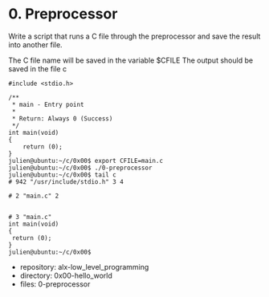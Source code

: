 # 0. Preprocessor



Write a script that runs a C file through the preprocessor and save the result into another file.

The C file name will be saved in the variable $CFILE
The output should be saved in the file c

```julien@ubuntu:~/c/0x00$ cat main.c 
#include <stdio.h>

/**
 * main - Entry point
 *
 * Return: Always 0 (Success)
 */
int main(void)
{
    return (0);
}
julien@ubuntu:~/c/0x00$ export CFILE=main.c
julien@ubuntu:~/c/0x00$ ./0-preprocessor 
julien@ubuntu:~/c/0x00$ tail c
# 942 "/usr/include/stdio.h" 3 4

# 2 "main.c" 2


# 3 "main.c"
int main(void)
{
 return (0);
}
julien@ubuntu:~/c/0x00$ 
```


 - repository: alx-low_level_programming
 - directory: 0x00-hello_world
 - files: 0-preprocessor

